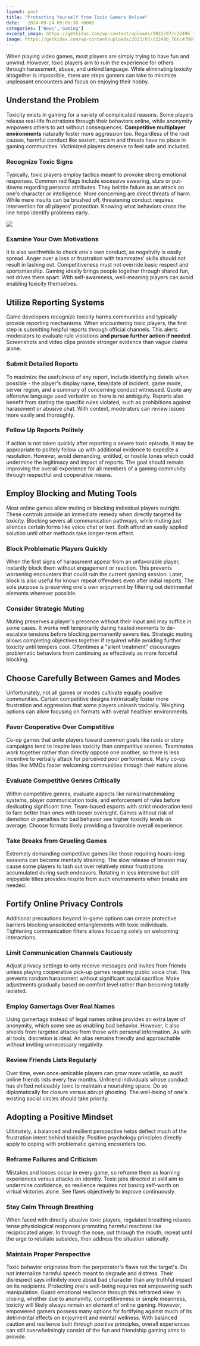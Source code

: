 ```yaml
---
layout: post
title: "Protecting Yourself from Toxic Gamers Online"
date:   2024-09-24 09:06:30 +0000
categories: ['News','Gaming']
excerpt_image: https://getkidas.com/wp-content/uploads/2022/07/c2249b_766c47095c4e40fc810b33e3f8c462cfmv2.jpg
image: https://getkidas.com/wp-content/uploads/2022/07/c2249b_766c47095c4e40fc810b33e3f8c462cfmv2.jpg
---
```


When playing video games, most players are simply trying to have fun and unwind. However, toxic players aim to ruin the experience for others through harassment, abuse, and unkind language. While eliminating toxicity altogether is impossible, there are steps gamers can take to minimize unpleasant encounters and focus on enjoying their hobby.
## Understand the Problem
Toxicity exists in gaming for a variety of complicated reasons. Some players release real-life frustrations through their behaviors online, while anonymity empowers others to act without consequences. **Competitive multiplayer environments** naturally foster more aggression too. Regardless of the root causes, harmful conduct like sexism, racism and threats have no place in gaming communities. Victimized players deserve to feel safe and included.
### Recognize Toxic Signs
Typically, toxic players employ tactics meant to provoke strong emotional responses. Common red flags include excessive swearing, slurs or put-downs regarding personal attributes. They belittle failure as an attack on one's character or intelligence. More concerning are direct threats of harm. While mere insults can be brushed off, threatening conduct requires intervention for all players' protection. Knowing what behaviors cross the line helps identify problems early.

![](https://www.esports.net/wp-content/uploads/2020/05/Tackling-Toxic-Gaming-e1590156726992.jpg)
### Examine Your Own Motivations 
It is also worthwhile to check one's own conduct, as negativity is easily spread. Anger over a loss or frustration with teammates' skills should not result in lashing out. Competitiveness must not override basic respect and sportsmanship. Gaming ideally brings people together through shared fun, not drives them apart. With self-awareness, well-meaning players can avoid enabling toxicity themselves.
## Utilize Reporting Systems
Game developers recognize toxicity harms communities and typically provide reporting mechanisms. When encountering toxic players, the first step is submitting helpful reports through official channels. This alerts moderators to evaluate rule violations **and pursue further action if needed**. Screenshots and video clips provide stronger evidence than vague claims alone. 
### Submit Detailed Reports
To maximize the usefulness of any report, include identifying details when possible - the player's display name, time/date of incident, game mode, server region, and a summary of concerning conduct witnessed. Quote any offensive language used verbatim so there is no ambiguity. Reports also benefit from stating the specific rules violated, such as prohibitions against harassment or abusive chat. With context, moderators can review issues more easily and thoroughly.
### Follow Up Reports Politely 
If action is not taken quickly after reporting a severe toxic episode, it may be appropriate to politely follow up with additional evidence to expedite a resolution. However, avoid demanding, entitled, or hostile tones which could undermine the legitimacy and impact of reports. The goal should remain improving the overall experience for all members of a gaming community through respectful and cooperative means.
## Employ Blocking and Muting Tools 
Most online games allow muting or blocking individual players outright. These controls provide an immediate remedy when directly targeted by toxicity. Blocking severs all communication pathways, while muting just silences certain forms like voice chat or text. Both afford an easily applied solution until other methods take longer-term effect.
### Block Problematic Players Quickly
When the first signs of harassment appear from an unfavorable player, instantly block them without engagement or reaction. This prevents worsening encounters that could ruin the current gaming session. Later, block is also useful for known repeat offenders even after initial reports. The sole purpose is preserving one's own enjoyment by filtering out detrimental elements wherever possible.
### Consider Strategic Muting 
Muting preserves a player's presence without their input and may suffice in some cases. It works well temporarily during heated moments to de-escalate tensions before blocking permanently severs ties. Strategic muting allows completing objectives together if required while avoiding further toxicity until tempers cool. Oftentimes a "silent treatment" discourages problematic behaviors from continuing as effectively as more forceful blocking.  
## Choose Carefully Between Games and Modes
Unfortunately, not all games or modes cultivate equally positive communities. Certain competitive designs intrinsically foster more frustration and aggression that some players unleash toxically. Weighing options can allow focusing on formats with overall healthier environments. 
### Favor Cooperative Over Competitive 
Co-op games that unite players toward common goals like raids or story campaigns tend to inspire less toxicity than competitive scenes. Teammates work together rather than directly oppose one another, so there is less incentive to verbally attack for perceived poor performance. Many co-op titles like MMOs foster welcoming communities through their nature alone.
### Evaluate Competitive Genres Critically  
Within competitive genres, evaluate aspects like ranks/matchmaking systems, player communication tools, and enforcement of rules before dedicating significant time. Team-based esports with strict moderation tend to fare better than ones with looser oversight. Games without risk of demotion or penalties for bad behavior see higher toxicity levels on average. Choose formats likely providing a favorable overall experience.
### Take Breaks from Grueling Games  
Extremely demanding competitive games like those requiring hours-long sessions can become mentally straining. The slow release of tension may cause some players to lash out over relatively minor frustrations accumulated during such endeavors. Rotating in less intensive but still enjoyable titles provides respite from such environments when breaks are needed.
## Fortify Online Privacy Controls
Additional precautions beyond in-game options can create protective barriers blocking unsolicited entanglements with toxic individuals. Tightening communication filters allows focusing solely on welcoming interactions. 
### Limit Communication Channels Cautiously  
Adjust privacy settings to only receive messages and invites from friends unless playing cooperative pick-up games requiring public voice chat. This prevents random harassment without significant social sacrifice. Make adjustments gradually based on comfort level rather than becoming totally isolated. 
### Employ Gamertags Over Real Names  
Using gamertags instead of legal names online provides an extra layer of anonymity, which some see as enabling bad behavior. However, it also shields from targeted attacks from those with personal information. As with all tools, discretion is ideal. An alias remains friendly and approachable without inviting unnecessary negativity.
### Review Friends Lists Regularly
Over time, even once-amicable players can grow more volatile, so audit online friends lists every few months. Unfriend individuals whose conduct has shifted noticeably toxic to maintain a nourishing space. Do so diplomatically for closure versus abrupt ghosting. The well-being of one's existing social circles should take priority.
## Adopting a Positive Mindset
Ultimately, a balanced and resilient perspective helps deflect much of the frustration intent behind toxicity. Positive psychology principles directly apply to coping with problematic gaming encounters too. 
### Reframe Failures and Criticism  
Mistakes and losses occur in every game, so reframe them as learning experiences versus attacks on identity. Toxic jabs directed at skill aim to undermine confidence, so resilience requires not basing self-worth on virtual victories alone. See flaws objectively to improve continuously. 
### Stay Calm Through Breathing 
When faced with directly abusive toxic players, regulated breathing relaxes tense physiological responses promoting harmful reactions like reciprocated anger. In through the nose, out through the mouth; repeat until the urge to retaliate subsides, then address the situation rationally.
### Maintain Proper Perspective  
Toxic behavior originates from the perpetrator's flaws not the target's. Do not internalize harmful speech meant to degrade and distress. Their disrespect says infinitely more about bad character than any truthful impact on its recipients. Protecting one's well-being requires not empowering such manipulation. Guard emotional resilience through this reframed view.
In closing, whether due to anonymity, competitiveness or simple meanness, toxicity will likely always remain an element of online gaming. However, empowered gamers possess many options for fortifying against much of its detrimental effects on enjoyment and mental wellness. With balanced caution and resilience built through positive principles, overall experiences can still overwhelmingly consist of the fun and friendship gaming aims to provide.